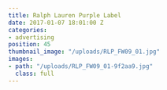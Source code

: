 ```yaml
---
title: Ralph Lauren Purple Label
date: 2017-01-07 18:01:00 Z
categories:
- advertising
position: 45
thumbnail_image: "/uploads/RLP_FW09_01.jpg"
images:
- path: "/uploads/RLP_FW09_01-9f2aa9.jpg"
  class: full
---
```


